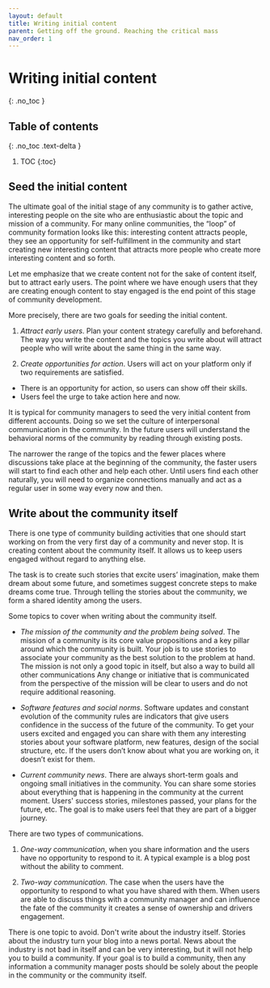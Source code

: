 ```yaml
---
layout: default
title: Writing initial content
parent: Getting off the ground. Reaching the critical mass
nav_order: 1
---
```


# Writing initial content
{: .no_toc }

## Table of contents
{: .no_toc .text-delta }

1. TOC
{:toc}

## Seed the initial content

The ultimate goal of the initial stage of any community is to gather active, interesting people on the site who are enthusiastic about the topic and mission of a community. For many online communities, the “loop” of community formation looks like this: interesting content attracts people, they see an opportunity for self-fulfillment in the community and start creating new interesting content that attracts more people who create more interesting content and so forth. 

Let me emphasize that we create content not for the sake of content itself, but to attract early users. The point where we have enough users that they are creating enough content to stay engaged is the end point of this stage of community development.  

More precisely, there are two goals for seeding the initial content.

1. *Attract early users*. Plan your content strategy carefully and beforehand. The way you write the content and the topics you write about will attract people who will write about the same thing in the same way. 

2. *Create opportunities for action*. Users will act on your platform only if two requirements are satisfied.

  - There is an opportunity for action, so users can show off their skills.
  - Users feel the urge to take action here and now. 

It is typical for community managers to seed the very initial content from different accounts. Doing so we set the culture of interpersonal communication in the community. In the future users will understand the behavioral norms of the community by reading through existing posts.

The narrower the range of the topics and the fewer places where discussions take place at the beginning of the community, the faster users will start to find each other and help each other. Until users find each other naturally, you will need to organize connections manually and act as a regular user in some way every now and then. 

## Write about the community itself

There is one type of community building activities that one should start working on from the very first day of a community and never stop. It is creating content about the community itself. It allows us to keep users engaged without regard to anything else. 

The task is to create such stories that excite users’ imagination, make them dream about some future, and sometimes suggest concrete steps to make dreams come true. Through telling the stories about the community, we form a shared identity among the users.

Some topics to cover when writing about the community itself.

- *The mission of the community and the problem being solved*. The mission of a community is its core value propositions and a key pillar around which the community is built. Your job is to use stories to associate your community as the best solution to the problem at hand. The mission is not only a good topic in itself, but also a way to build all other communications Any change or initiative that is communicated from the perspective of the mission will be clear to users and do not require additional reasoning.

- *Software features and social norms*. Software updates and constant evolution of the community rules are indicators that give users confidence in the success of the future of the community. To get your users excited and engaged you can share with them any interesting stories about your software platform, new features, design of the social structure, etc. If the users don’t know about what you are working on, it doesn’t exist for them. 

- *Current community news*. There are always short-term goals and ongoing small initiatives in the community. You can share some stories about everything that is happening in the community at the current moment. Users' success stories, milestones passed, your plans for the future, etc. The goal is to make users feel that they are part of a bigger journey.

There are two types of communications.

1. *One-way communication*, when you share information and the users have no opportunity to respond to it. A typical example is a blog post without the ability to comment.

2. *Two-way communication*. The case when the users have the opportunity to respond to what you have shared with them. When users are able to discuss things with a community manager and can influence the fate of the community it creates a sense of ownership and drivers engagement.

There is one topic to avoid. Don't write about the industry itself. Stories about the industry turn your blog into a news portal. News about the industry is not bad in itself and can be very interesting, but it will not help you to build a community. If your goal is to build a community, then any information a community manager posts should be solely about the people in the community or the community itself.
